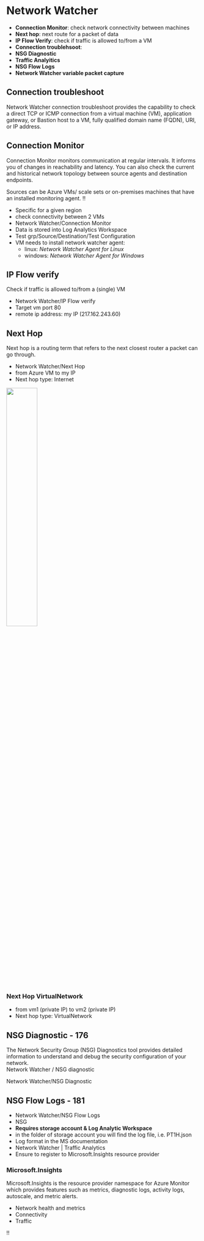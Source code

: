 # Network Watcher
- **Connection Monitor**: check network connectivity between machines
- **Next hop**: next route for a packet of data
- **IP Flow Verify**: check if traffic is allowed to/from a VM
- **Connection troublehsoot**: 
- **NSG Diagnostic**
- **Traffic Analyitics**
- **NSG Flow Logs**
- **Network Watcher variable packet capture**

## Connection troubleshoot
Network Watcher connection troubleshoot provides the capability to check a direct TCP or ICMP connection from a virtual machine (VM), application gateway, or Bastion host to a VM, fully qualified domain name (FQDN), URI, or IP address.


## Connection Monitor

Connection Monitor monitors communication at regular intervals. It informs you of changes in reachability and latency. You can also check the current and historical network topology between source agents and destination endpoints.

Sources can be Azure VMs/ scale sets or on-premises machines that have an installed monitoring agent. :bangbang:

- Specific for a given region
- check connectivity between 2 VMs
- Network Watcher/Connection Monitor
- Data is stored into Log Analytics Workspace
- Test grp/Source/Destination/Test Configuration
- VM needs to install network watcher agent:
    - linux: _Network Watcher Agent for Linux_ 
    - windows: _Network Watcher Agent for Windows_ 


## IP Flow verify
Check if traffic is allowed to/from a (single) VM
- Network Watcher/IP Flow verify
- Target vm port 80
- remote ip address: my IP (217.162.243.60)

## Next Hop
Next hop is a routing term that refers to the next closest router a packet can go through.
- Network Watcher/Next Hop
- from Azure VM to my IP
- Next hop type: Internet

<image src="images/next-hop.png" width="40%" />   

### Next Hop VirtualNetwork
- from vm1 (private IP) to vm2 (private IP)
- Next hop type: VirtualNetwork

## NSG Diagnostic - 176
The Network Security Group (NSG) Diagnostics tool provides detailed information to understand and debug the security configuration of your network.  
Network Watcher / NSG diagnostic

Network Watcher/NSG Diagnostic
## NSG Flow Logs - 181
- Network Watcher/NSG Flow Logs
- NSG
- **Requires storage account & Log Analytic Workspace**
- in the folder of storage account you will find the log file, i.e. PT1H.json
- Log format in the MS documentation
- Network Watcher | Traffic Analytics
- Ensure to register to Microsoft.Insights resource provider

### Microsoft.Insights
Microsoft.Insights is the resource provider namespace for Azure Monitor which provides features such as metrics, diagnostic logs, activity logs, autoscale, and metric alerts. 

- Network health and metrics
- Connectivity
- Traffic

:bangbang:









